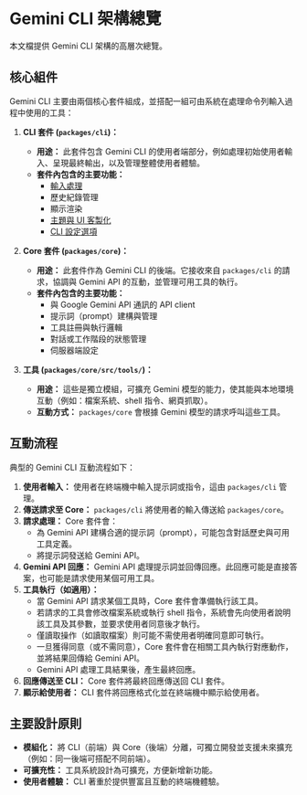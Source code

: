 # Gemini CLI 架構總覽

本文檔提供 Gemini CLI 架構的高層次總覽。

## 核心組件

Gemini CLI 主要由兩個核心套件組成，並搭配一組可由系統在處理命令列輸入過程中使用的工具：

1.  **CLI 套件 (`packages/cli`)：**
    - **用途：** 此套件包含 Gemini CLI 的使用者端部分，例如處理初始使用者輸入、呈現最終輸出，以及管理整體使用者體驗。
    - **套件內包含的主要功能：**
      - [輸入處理](./cli/commands.md)
      - 歷史紀錄管理
      - 顯示渲染
      - [主題與 UI 客製化](./cli/themes.md)
      - [CLI 設定選項](./cli/configuration.md)

2.  **Core 套件 (`packages/core`)：**
    - **用途：** 此套件作為 Gemini CLI 的後端。它接收來自 `packages/cli` 的請求，協調與 Gemini API 的互動，並管理可用工具的執行。
    - **套件內包含的主要功能：**
      - 與 Google Gemini API 通訊的 API client
      - 提示詞（prompt）建構與管理
      - 工具註冊與執行邏輯
      - 對話或工作階段的狀態管理
      - 伺服器端設定

3.  **工具 (`packages/core/src/tools/`)：**
    - **用途：** 這些是獨立模組，可擴充 Gemini 模型的能力，使其能與本地環境互動（例如：檔案系統、shell 指令、網頁抓取）。
    - **互動方式：** `packages/core` 會根據 Gemini 模型的請求呼叫這些工具。

## 互動流程

典型的 Gemini CLI 互動流程如下：

1.  **使用者輸入：** 使用者在終端機中輸入提示詞或指令，這由 `packages/cli` 管理。
2.  **傳送請求至 Core：** `packages/cli` 將使用者的輸入傳送給 `packages/core`。
3.  **請求處理：** Core 套件會：
    - 為 Gemini API 建構合適的提示詞（prompt），可能包含對話歷史與可用工具定義。
    - 將提示詞發送給 Gemini API。
4.  **Gemini API 回應：** Gemini API 處理提示詞並回傳回應。此回應可能是直接答案，也可能是請求使用某個可用工具。
5.  **工具執行（如適用）：**
    - 當 Gemini API 請求某個工具時，Core 套件會準備執行該工具。
    - 若請求的工具會修改檔案系統或執行 shell 指令，系統會先向使用者說明該工具及其參數，並要求使用者同意後才執行。
    - 僅讀取操作（如讀取檔案）則可能不需使用者明確同意即可執行。
    - 一旦獲得同意（或不需同意），Core 套件會在相關工具內執行對應動作，並將結果回傳給 Gemini API。
    - Gemini API 處理工具結果後，產生最終回應。
6.  **回應傳送至 CLI：** Core 套件將最終回應傳送回 CLI 套件。
7.  **顯示給使用者：** CLI 套件將回應格式化並在終端機中顯示給使用者。

## 主要設計原則

- **模組化：** 將 CLI（前端）與 Core（後端）分離，可獨立開發並支援未來擴充（例如：同一後端可搭配不同前端）。
- **可擴充性：** 工具系統設計為可擴充，方便新增新功能。
- **使用者體驗：** CLI 著重於提供豐富且互動的終端機體驗。
